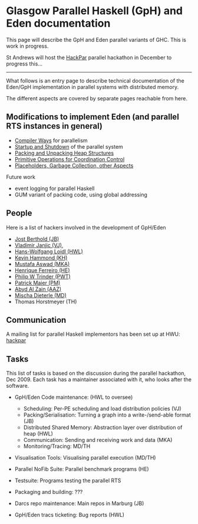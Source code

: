 # Glasgow Parallel Haskell (GpH) and Eden documentation



This page will describe the GpH and Eden parallel variants of GHC.  This is work in progress.



St Andrews will host the [HackPar](hack-par) parallel hackathon in December to progress this...


---



What follows is an entry page to describe technical documentation of the Eden/GpH implementation in parallel systems with distributed memory.



The different aspects are covered by separate pages reachable from here.


## Modifications to implement Eden (and parallel RTS instances in general)


- [Compiler Ways](gp-h-eden/compiler-ways) for parallelism
- [Startup and Shutdown](gp-h-eden/start-stop) of the parallel system
- [Packing and Unpacking Heap Structures](gp-h-eden/packing)
- [Primitive Operations for Coordination Control](gp-h-eden/primitives)
- [Placeholders, Garbage Collection, other Aspects](gp-h-eden/placeholders-and-gc)


Future work


- event logging for parallel Haskell
- GUM variant of packing code, using global addressing

## People



Here is a list of hackers involved in the development of GpH/Eden


- [ Jost Berthold (JB)](http://www.mathematik.uni-marburg.de/~berthold/)
- [ Vladimir Janjic (VJ)](http://www.cs.st-andrews.ac.uk/~jv), 
- [ Hans-Wolfgang Loidl (HWL)](http://www.macs.hw.ac.uk/~hwloidl/)
- [ Kevin Hammond (KH)](http://www.cs.st-andrews.ac.uk/~kh/) 
- [ Mustafa Aswad (MKA)](http://www.macs.hw.ac.uk/~mka19/) 
- [ Henrique Ferreiro (HE)](http://www.madsgroup.org/staff/henrique/)
- [ Philip W Trinder (PWT)](http://www.macs.hw.ac.uk/~trinder/)
- [ Patrick Maier (PM)](http://www.macs.hw.ac.uk/~pm175)
- [ Abyd Al Zain (AAZ)](http://www.macs.hw.ac.uk/~ceeatia/)
- [ Mischa Dieterle (MD)](http://www.mathematik.uni-marburg.de/~dieterle)
- Thomas Horstmeyer (TH) 

## Communication



 
A mailing list for parallel Haskell implementors has been set up at HWU: 
[ hackpar](http://www.macs.hw.ac.uk/mailman/listinfo.cgi/hackpar)


## Tasks



This list of tasks is based on the discussion during the parallel hackathon, Dec 2009.
Each task has a maintainer associated with it, who looks after the software.


- GpH/Eden Code maintenance: (HWL to oversee)

  - Scheduling: Per-PE scheduling and load distribution policies (VJ)
  - Packing/Serialisation: Turning a graph into a write-/send-able format (JB)
  - Distributed Shared Memory: Abstraction layer over distribution of heap (HWL)
  - Communication: Sending and receiving work and data (MKA)
  - Monitoring/Tracing: MD/TH
- Visualisation Tools: Visualising parallel execution (MD/TH)
- Parallel NoFib Suite: Parallel benchmark programs (HE)
- Testsuite: Programs testing the parallel RTS
- Packaging and building: ???
- Darcs repo maintenance: Main repos in Marburg (JB)
- GpH/Eden tracs ticketing: Bug reports (HWL)


 
   


